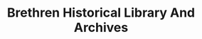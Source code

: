 ---
layout: repo
title: "Brethren Historical Library And Archives"
id: 15850
permalink: repos/15850/
---